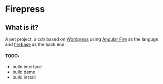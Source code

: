 # Firepress

## What is it?

A pet project, a cdn based on [Wordpress](wordpress.com) using 
[Angular Fire](https://www.firebase.com/quickstart/angularjs.html) as the languge and [firebase](firebase.com) as the back end

#### TODO:

*   build interface
*   build demo
*   build install
